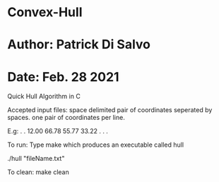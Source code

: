 # Convex-Hull
# Author: Patrick Di Salvo
# Date: Feb. 28 2021
Quick Hull Algorithm in C


Accepted input files: 
  space delimited pair of coordinates seperated by spaces. 
   one pair of coordinates per line. 
   
   E.g: 
   .
   .
   12.00 66.78
   55.77 33.22
   .
   .
   .
 
   
To run: Type make which produces an executable called hull

  ./hull "fileName.txt"

To clean:
  make clean
